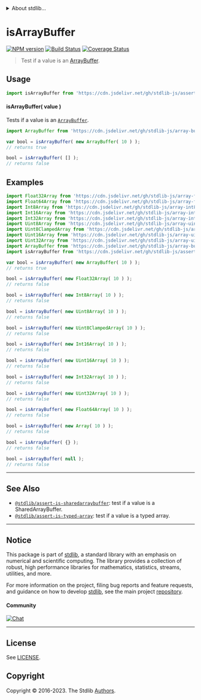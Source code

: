 <!--

@license Apache-2.0

Copyright (c) 2018 The Stdlib Authors.

Licensed under the Apache License, Version 2.0 (the "License");
you may not use this file except in compliance with the License.
You may obtain a copy of the License at

   http://www.apache.org/licenses/LICENSE-2.0

Unless required by applicable law or agreed to in writing, software
distributed under the License is distributed on an "AS IS" BASIS,
WITHOUT WARRANTIES OR CONDITIONS OF ANY KIND, either express or implied.
See the License for the specific language governing permissions and
limitations under the License.

-->


<details>
  <summary>
    About stdlib...
  </summary>
  <p>We believe in a future in which the web is a preferred environment for numerical computation. To help realize this future, we've built stdlib. stdlib is a standard library, with an emphasis on numerical and scientific computation, written in JavaScript (and C) for execution in browsers and in Node.js.</p>
  <p>The library is fully decomposable, being architected in such a way that you can swap out and mix and match APIs and functionality to cater to your exact preferences and use cases.</p>
  <p>When you use stdlib, you can be absolutely certain that you are using the most thorough, rigorous, well-written, studied, documented, tested, measured, and high-quality code out there.</p>
  <p>To join us in bringing numerical computing to the web, get started by checking us out on <a href="https://github.com/stdlib-js/stdlib">GitHub</a>, and please consider <a href="https://opencollective.com/stdlib">financially supporting stdlib</a>. We greatly appreciate your continued support!</p>
</details>

# isArrayBuffer

[![NPM version][npm-image]][npm-url] [![Build Status][test-image]][test-url] [![Coverage Status][coverage-image]][coverage-url] <!-- [![dependencies][dependencies-image]][dependencies-url] -->

> Test if a value is an [ArrayBuffer][mdn-arraybuffer].



<section class="usage">

## Usage

```javascript
import isArrayBuffer from 'https://cdn.jsdelivr.net/gh/stdlib-js/assert-is-arraybuffer@v0.1.1-deno/mod.js';
```

#### isArrayBuffer( value )

Tests if a value is an [`ArrayBuffer`][mdn-arraybuffer].

```javascript
import ArrayBuffer from 'https://cdn.jsdelivr.net/gh/stdlib-js/array-buffer@deno/mod.js';

var bool = isArrayBuffer( new ArrayBuffer( 10 ) );
// returns true

bool = isArrayBuffer( [] );
// returns false
```

</section>

<!-- /.usage -->

<section class="examples">

## Examples

<!-- eslint no-undef: "error" -->

```javascript
import Float32Array from 'https://cdn.jsdelivr.net/gh/stdlib-js/array-float32@deno/mod.js';
import Float64Array from 'https://cdn.jsdelivr.net/gh/stdlib-js/array-float64@deno/mod.js';
import Int8Array from 'https://cdn.jsdelivr.net/gh/stdlib-js/array-int8@deno/mod.js';
import Int16Array from 'https://cdn.jsdelivr.net/gh/stdlib-js/array-int16@deno/mod.js';
import Int32Array from 'https://cdn.jsdelivr.net/gh/stdlib-js/array-int32@deno/mod.js';
import Uint8Array from 'https://cdn.jsdelivr.net/gh/stdlib-js/array-uint8@deno/mod.js';
import Uint8ClampedArray from 'https://cdn.jsdelivr.net/gh/stdlib-js/array-uint8c@deno/mod.js';
import Uint16Array from 'https://cdn.jsdelivr.net/gh/stdlib-js/array-uint16@deno/mod.js';
import Uint32Array from 'https://cdn.jsdelivr.net/gh/stdlib-js/array-uint32@deno/mod.js';
import ArrayBuffer from 'https://cdn.jsdelivr.net/gh/stdlib-js/array-buffer@deno/mod.js';
import isArrayBuffer from 'https://cdn.jsdelivr.net/gh/stdlib-js/assert-is-arraybuffer@v0.1.1-deno/mod.js';

var bool = isArrayBuffer( new ArrayBuffer( 10 ) );
// returns true

bool = isArrayBuffer( new Float32Array( 10 ) );
// returns false

bool = isArrayBuffer( new Int8Array( 10 ) );
// returns false

bool = isArrayBuffer( new Uint8Array( 10 ) );
// returns false

bool = isArrayBuffer( new Uint8ClampedArray( 10 ) );
// returns false

bool = isArrayBuffer( new Int16Array( 10 ) );
// returns false

bool = isArrayBuffer( new Uint16Array( 10 ) );
// returns false

bool = isArrayBuffer( new Int32Array( 10 ) );
// returns false

bool = isArrayBuffer( new Uint32Array( 10 ) );
// returns false

bool = isArrayBuffer( new Float64Array( 10 ) );
// returns false

bool = isArrayBuffer( new Array( 10 ) );
// returns false

bool = isArrayBuffer( {} );
// returns false

bool = isArrayBuffer( null );
// returns false
```

</section>

<!-- /.examples -->

<!-- Section for related `stdlib` packages. Do not manually edit this section, as it is automatically populated. -->

<section class="related">

* * *

## See Also

-   <span class="package-name">[`@stdlib/assert-is-sharedarraybuffer`][@stdlib/assert/is-sharedarraybuffer]</span><span class="delimiter">: </span><span class="description">test if a value is a SharedArrayBuffer.</span>
-   <span class="package-name">[`@stdlib/assert-is-typed-array`][@stdlib/assert/is-typed-array]</span><span class="delimiter">: </span><span class="description">test if a value is a typed array.</span>

</section>

<!-- /.related -->

<!-- Section for all links. Make sure to keep an empty line after the `section` element and another before the `/section` close. -->


<section class="main-repo" >

* * *

## Notice

This package is part of [stdlib][stdlib], a standard library with an emphasis on numerical and scientific computing. The library provides a collection of robust, high performance libraries for mathematics, statistics, streams, utilities, and more.

For more information on the project, filing bug reports and feature requests, and guidance on how to develop [stdlib][stdlib], see the main project [repository][stdlib].

#### Community

[![Chat][chat-image]][chat-url]

---

## License

See [LICENSE][stdlib-license].


## Copyright

Copyright &copy; 2016-2023. The Stdlib [Authors][stdlib-authors].

</section>

<!-- /.stdlib -->

<!-- Section for all links. Make sure to keep an empty line after the `section` element and another before the `/section` close. -->

<section class="links">

[npm-image]: http://img.shields.io/npm/v/@stdlib/assert-is-arraybuffer.svg
[npm-url]: https://npmjs.org/package/@stdlib/assert-is-arraybuffer

[test-image]: https://github.com/stdlib-js/assert-is-arraybuffer/actions/workflows/test.yml/badge.svg?branch=v0.1.1
[test-url]: https://github.com/stdlib-js/assert-is-arraybuffer/actions/workflows/test.yml?query=branch:v0.1.1

[coverage-image]: https://img.shields.io/codecov/c/github/stdlib-js/assert-is-arraybuffer/main.svg
[coverage-url]: https://codecov.io/github/stdlib-js/assert-is-arraybuffer?branch=main

<!--

[dependencies-image]: https://img.shields.io/david/stdlib-js/assert-is-arraybuffer.svg
[dependencies-url]: https://david-dm.org/stdlib-js/assert-is-arraybuffer/main

-->

[chat-image]: https://img.shields.io/gitter/room/stdlib-js/stdlib.svg
[chat-url]: https://app.gitter.im/#/room/#stdlib-js_stdlib:gitter.im

[stdlib]: https://github.com/stdlib-js/stdlib

[stdlib-authors]: https://github.com/stdlib-js/stdlib/graphs/contributors

[umd]: https://github.com/umdjs/umd
[es-module]: https://developer.mozilla.org/en-US/docs/Web/JavaScript/Guide/Modules

[deno-url]: https://github.com/stdlib-js/assert-is-arraybuffer/tree/deno
[umd-url]: https://github.com/stdlib-js/assert-is-arraybuffer/tree/umd
[esm-url]: https://github.com/stdlib-js/assert-is-arraybuffer/tree/esm
[branches-url]: https://github.com/stdlib-js/assert-is-arraybuffer/blob/main/branches.md

[stdlib-license]: https://raw.githubusercontent.com/stdlib-js/assert-is-arraybuffer/main/LICENSE

[mdn-arraybuffer]: https://developer.mozilla.org/en-US/docs/Web/JavaScript/Reference/Global_Objects/ArrayBuffer

<!-- <related-links> -->

[@stdlib/assert/is-sharedarraybuffer]: https://github.com/stdlib-js/assert-is-sharedarraybuffer/tree/deno

[@stdlib/assert/is-typed-array]: https://github.com/stdlib-js/assert-is-typed-array/tree/deno

<!-- </related-links> -->

</section>

<!-- /.links -->
